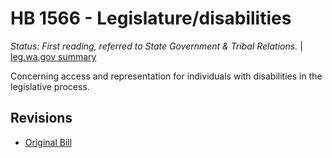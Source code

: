 # HB 1566 - Legislature/disabilities
*Status: First reading, referred to State Government & Tribal Relations.* | [leg.wa.gov summary](https://app.leg.wa.gov/billsummary?BillNumber=1566&Year=2021)

Concerning access and representation for individuals with disabilities in the legislative process.

## Revisions
* [Original Bill](1/)